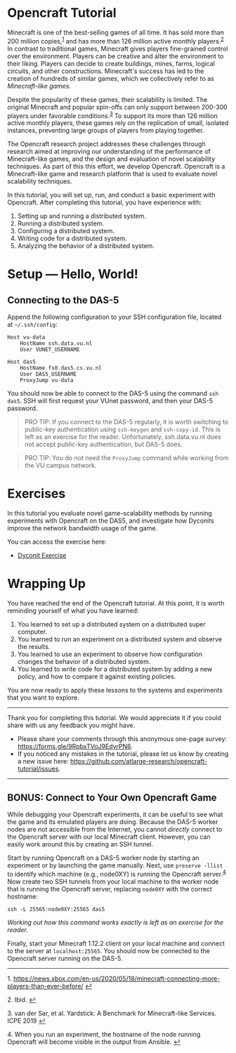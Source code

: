 # Opencraft Tutorial

Minecraft is one of the best-selling games of all time.
It has sold more than 200 million copies,<sup id="a1">[1](#fn1)</sup> and has more than 126 million active monthly players.<sup id="a2">[2](#fn2)</sup>
In contrast to traditional games, Minecraft gives players fine-grained control over the environment.
Players can be creative and alter the environment to their liking.
Players can decide to create buildings, mines, farms, logical circuits, and other constructions.
Minecraft's success has led to the creation of hundreds of similar games, which we collectively refer to as _Minecraft-like games_.

Despite the popularity of these games, their scalability is limited.
The original Minecraft and popular spin-offs can only support between 200-300 players under favorable conditions.<sup id="a3">[3](#fn3)</sup>
To support its more than 126 million active monthly players, these games rely on the replication of small, isolated instances, preventing large groups of players from playing together.

The Opencraft research project addresses these challenges through research aimed at improving our understanding of the performance of Minecraft-like games, and the design and evaluation of novel scalability techniques.
As part of this this effort, we develop Opencraft.
Opencraft is a Minecraft-like game and research platform that is used to evaluate novel scalability techniques.

In this tutorial, you will set up, run, and conduct a basic experiment with Opencraft. After completing this tutorial, you have experience with:

1. Setting up and running a distributed system.
2. Running a distributed system.
2. Configuring a distributed system.
3. Writing code for a distributed system.
4. Analyzing the behavior of a distributed system.

# Setup — Hello, World!

## Connecting to the DAS-5

Append the following configuration to your SSH configuration file, located at `~/.ssh/config`:

```
Host vu-data
	HostName ssh.data.vu.nl
	User VUNET_USERNAME

Host das5
	HostName fs0.das5.cs.vu.nl
	User DAS5_USERNAME
	ProxyJump vu-data
```

You should now be able to connect to the DAS-5 using the command `ssh das5`.
SSH will first request your VUnet password, and then your DAS-5 password.

> PRO TIP: If you connect to the DAS-5 regularly, it is worth switching to public-key authentication using `ssh-keygen` and `ssh-copy-id`. This is left as an exercise for the reader. Unfortunately, ssh.data.vu.nl does not accept public-key authentication, but DAS-5 does.

> PRO TIP: You do not need the `ProxyJump` command while working from the VU campus network.

# Exercises

In this tutorial you evaluate novel game-scalability methods by running experiments with Opencraft on the DAS5, and investigate how Dyconits improve the network bandwidth usage of the game.

You can access the exercise here:

- [Dyconit Exercise](./exercises/dyconits/README.md)

# Wrapping Up

You have reached the end of the Opencraft tutorial. At this point, it is worth reminding yourself of what you have learned:

1. You learned to set up a distributed system on a distributed super computer.
2. You learned to run an experiment on a distributed system and observe the results.
3. You learned to use an experiment to observe how configuration changes the behavior of a distributed system.
4. You learned to write code for a distributed system by adding a new policy, and how to compare it against existing policies.

You are now ready to apply these lessons to the systems and experiments that you want to explore.

---

Thank you for completing this tutorial. We would appreciate it if you could share with us any feedback you might have.

- Please share your comments through this anonymous one-page survey: <https://forms.gle/9RpbxTVoJ9EdyrPN6>.
- If you noticed any mistakes in the tutorial, please let us know by creating a new issue here: <https://github.com/atlarge-research/opencraft-tutorial/issues>.

---

## BONUS: Connect to Your Own Opencraft Game

While debugging your Opencraft experiments, it can be useful to see what the game and its emulated players are doing. Because the DAS-5 worker nodes are not accessible from the Internet, you cannot *directly* connect to the Opencraft server with our local Minecraft client.
However, you can easily work around this by creating an SSH tunnel.

Start by running Opencraft on a DAS-5 worker node by starting an experiment or by launching the game manually. Next, use `preserve -llist` to identify which machine (e.g., node0XY) is running the Opencraft server.<sup id="a4">[4](#fn4)</sup> Now create two SSH tunnels from your local machine to the worker node that is running the Opencraft server, replacing `node0XY` with the correct hostname:

```
ssh -L 25565:node0XY:25565 das5
```
*Working out how this command works exactly is left as an exercise for the reader.*

Finally, start your Minecraft 1.12.2 client on your local machine and connect to the server at `localhost:25565`. You should now be connected to the Opencraft server running on the DAS-5.

---

<a name="fn1">1.</a> <https://news.xbox.com/en-us/2020/05/18/minecraft-connecting-more-players-than-ever-before/> [↩](#a1)

<a name="fn2">2.</a> Ibid. [↩](#a2)

<a name="fn3">3.</a> van der Sar, et al. Yardstick: A Benchmark for Minecraft-like Services. ICPE 2019 [↩](#a3)

<a name="fn4">4.</a> When you run an experiment, the hostname of the node running Opencraft will become visible in the output from Ansible. [↩](#a4)

